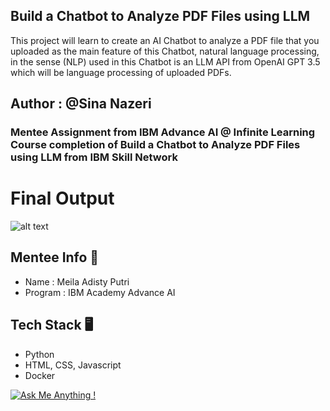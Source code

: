 ## Build a Chatbot to Analyze PDF Files using LLM
This project will learn to create an AI Chatbot to analyze a PDF file that you uploaded as the main feature of this Chatbot, natural language processing, in the sense (NLP) used in this Chatbot is an LLM API from OpenAI GPT 3.5 which will be language processing of uploaded PDFs.

## Author : @Sina Nazeri

### Mentee Assignment from IBM Advance AI @ Infinite Learning Course completion of Build a Chatbot to Analyze PDF Files using LLM from IBM Skill Network

# Final Output
![alt text](?raw=true)

## Mentee Info 👧
* Name    : Meila Adisty Putri
* Program : IBM Academy Advance AI

## Tech Stack 🖥
* Python
* HTML, CSS, Javascript
* Docker

[![Ask Me Anything !](https://img.shields.io/badge/Ask%20me-anything-1abc9c.svg)](https://GitHub.com/Naereen/ama)
